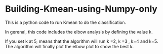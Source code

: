 # Building-Kmean-using-Numpy-only
This is a python code to run Kmean to do the classification.

In gerenal, this code includes the elbow analysis by defining the value k.

If you set k at 5, means that the algorithm will run k =2, k =3 , k=4 and k=5. The algorithm will finally plot the elbow plot to show the best k.
